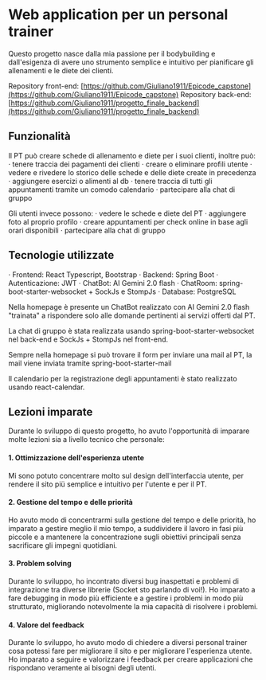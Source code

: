 # Web application per un personal trainer

Questo progetto nasce dalla mia passione per il bodybuilding e dall'esigenza di avere uno strumento semplice e intuitivo per pianificare gli allenamenti e le diete dei clienti.

Repository front-end: [https://github.com/Giuliano1911/Epicode_capstone](https://github.com/Giuliano1911/Epicode_capstone)
Repository back-end: [https://github.com/Giuliano1911/progetto_finale_backend](https://github.com/Giuliano1911/progetto_finale_backend)

## Funzionalità

Il PT può creare schede di allenamento e diete per i suoi clienti, inoltre può:
· tenere traccia dei pagamenti dei clienti
· creare o eliminare profili utente
· vedere e rivedere lo storico delle schede e delle diete create in precedenza
· aggiungere esercizi o alimenti al db
· tenere traccia di tutti gli appuntamenti tramite un comodo calendario
· partecipare alla chat di gruppo

Gli utenti invece possono:
· vedere le schede e diete del PT
· aggiungere foto al proprio profilo
· creare appuntamenti per check online in base agli orari disponibili
· partecipare alla chat di gruppo

## Tecnologie utilizzate

· Frontend: React Typescript, Bootstrap
· Backend: Spring Boot
· Autenticazione: JWT
· ChatBot: AI Gemini 2.0 flash
· ChatRoom: spring-boot-starter-websocket + SockJs e StompJs
· Database: PostgreSQL

Nella homepage è presente un ChatBot realizzato con AI Gemini 2.0 flash "trainata" a rispondere solo alle domande pertinenti ai servizi offerti dal PT.

La chat di gruppo è stata realizzata usando spring-boot-starter-websocket nel back-end e SockJs + StompJs nel front-end.

Sempre nella homepage si può trovare il form per inviare una mail al PT, la mail viene inviata tramite spring-boot-starter-mail

Il calendario per la registrazione degli appuntamenti è stato realizzato usando react-calendar.

## Lezioni imparate

Durante lo sviluppo di questo progetto, ho avuto l'opportunità di imparare molte lezioni sia a livello tecnico che personale:

#### 1. Ottimizzazione dell'esperienza utente

Mi sono potuto concentrare molto sul design dell'interfaccia utente, per rendere il sito piü semplice e intuitivo per l'utente e per il PT.

#### 2. Gestione del tempo e delle priorità

Ho avuto modo di concentrarmi sulla gestione del tempo e delle priorità, ho imparato a gestire meglio il mio tempo, a suddividere il lavoro in fasi più piccole e a mantenere la concentrazione sugli obiettivi principali senza sacrificare gli impegni quotidiani.

#### 3. Problem solving

Durante lo sviluppo, ho incontrato diversi bug inaspettati e problemi di integrazione tra diverse librerie (Socket sto parlando di voi!). Ho imparato a fare debugging in modo più efficiente e a gestire i problemi in modo più strutturato, migliorando notevolmente la mia capacità di risolvere i problemi.

#### 4. Valore del feedback

Durante lo sviluppo, ho avuto modo di chiedere a diversi personal trainer cosa potessi fare per migliorare il sito e per migliorare l'esperienza utente. Ho imparato a seguire e valorizzare i feedback per creare applicazioni che rispondano veramente ai bisogni degli utenti.
